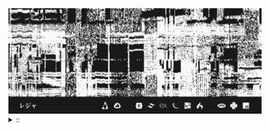 <img src="./banner.png">
<details><summary> :: </summary>
<!--START_SECTION:waka-->

```
From: 09 August 2024 - To: 08 February 2025

Total Time: 1,019 hrs 6 mins

Python                     313 hrs 59 mins ///////------------------   28.57 %
PHP                        178 hrs 36 mins ////---------------------   16.25 %
Markdown                   98 hrs 39 mins  //-----------------------   08.98 %
Other                      80 hrs 3 mins   //-----------------------   07.28 %
```

<!--END_SECTION:waka-->
</details>
